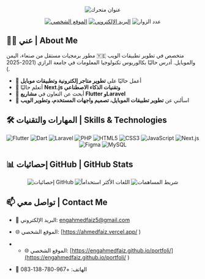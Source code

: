 <div align="center">
  <img src="https://readme-typing-svg.herokuapp.com?font=Fira+Code&size=32&duration=3000&pause=1000&color=F70000&center=true&vCenter=true&width=600&lines=مرحباً+بكم+في+ملفي+الشخصي;مطور+برمجيات+مستقل;Flutter+%26+Laravel+Developer" alt="عنوان متحرك" />
</div>

<p align="center">
  <a href="https://engahmedfaiz.github.io/portfoli/"><img src="https://img.shields.io/badge/Portfolio-255E63?style=for-the-badge&logo=About.me&logoColor=white" alt="الموقع الشخصي"/></a>
  <a href="mailto:engahmedfaiz5@gmail.com"><img src="https://img.shields.io/badge/Gmail-D14836?style=for-the-badge&logo=gmail&logoColor=white" alt="البريد الإلكتروني"/></a>
  <img src="https://komarev.com/ghpvc/?username=engahmedfaiz&style=for-the-badge&color=brightgreen" alt="عدد الزوار" />
</p>

## 👨‍💻 عني | About Me

مطور برمجيات مستقل من صنعاء، اليمن 🇾🇪 متخصص في تطوير تطبيقات الويب والموبايل. أدرس حاليًا بكالوريوس تكنولوجيا المعلومات في جامعة الرازي (2021-2025 ).

- 🔭 أعمل حاليًا على **تطوير متاجر إلكترونية وتطبيقات موبايل**
- 🌱 أتعلم حاليًا **Next.js وتقنيات الذكاء الاصطناعي**
- 👯 أبحث عن التعاون في **مشاريع Flutter وLaravel**
- 💬 اسألني عن **تطوير تطبيقات الموبايل، تصميم واجهات المستخدم، وتطوير الويب**

## 🛠️ المهارات والتقنيات | Skills & Technologies

<p align="center">
  <img src="https://img.shields.io/badge/Flutter-02569B?style=for-the-badge&logo=flutter&logoColor=white" alt="Flutter"/>
  <img src="https://img.shields.io/badge/Dart-0175C2?style=for-the-badge&logo=dart&logoColor=white" alt="Dart"/>
  <img src="https://img.shields.io/badge/Laravel-FF2D20?style=for-the-badge&logo=laravel&logoColor=white" alt="Laravel"/>
  <img src="https://img.shields.io/badge/PHP-777BB4?style=for-the-badge&logo=php&logoColor=white" alt="PHP"/>
  <img src="https://img.shields.io/badge/HTML5-E34F26?style=for-the-badge&logo=html5&logoColor=white" alt="HTML5"/>
  <img src="https://img.shields.io/badge/CSS3-1572B6?style=for-the-badge&logo=css3&logoColor=white" alt="CSS3"/>
  <img src="https://img.shields.io/badge/JavaScript-F7DF1E?style=for-the-badge&logo=javascript&logoColor=black" alt="JavaScript"/>
  <img src="https://img.shields.io/badge/Next.js-000000?style=for-the-badge&logo=next.js&logoColor=white" alt="Next.js"/>
  <img src="https://img.shields.io/badge/Figma-F24E1E?style=for-the-badge&logo=figma&logoColor=white" alt="Figma"/>
  <img src="https://img.shields.io/badge/MySQL-00000F?style=for-the-badge&logo=mysql&logoColor=white" alt="MySQL"/>
</p>

## 📊 إحصائيات GitHub | GitHub Stats

<div align="center">
  <img src="https://github-readme-stats.vercel.app/api?username=engahmedfaiz&show_icons=true&theme=radical" alt="إحصائيات GitHub" />
  <img src="https://github-readme-stats.vercel.app/api/top-langs/?username=engahmedfaiz&layout=compact&theme=radical" alt="اللغات الأكثر استخداماً" />
  <img src="https://github-readme-streak-stats.herokuapp.com/?user=engahmedfaiz&theme=radical" alt="شريط المساهمات" />
</div>

## 📫 تواصل معي | Contact Me

- 📧 البريد الإلكتروني: engahmedfaiz5@gmail.com
- 🌐 الموقع الشخصي: [https://ahmedfaiz.vercel.app/ )
- - 🌐 الموقع الشخصي: [https://engahmedfaiz.github.io/portfoli/](https://engahmedfaiz.github.io/portfoli/ )

- 📱 الهاتف: +967-780-138-083
